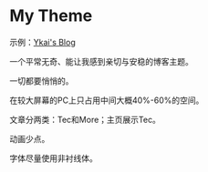 # My Theme

示例：[Ykai's Blog](https://blog.ykai.top)

一个平常无奇、能让我感到亲切与安稳的博客主题。

一切都要悄悄的。

在较大屏幕的PC上只占用中间大概40%-60%的空间。

文章分两类：Tec和More；主页展示Tec。

动画少点。

字体尽量使用非衬线体。
